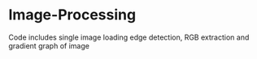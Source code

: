 # Image-Processing
Code includes single image loading edge detection, RGB extraction and gradient graph of image

